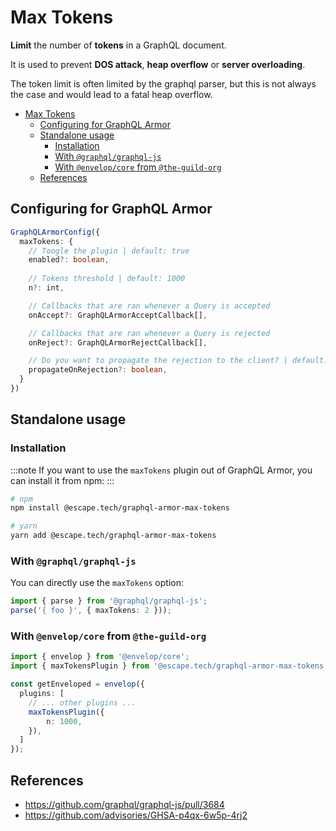 # Max Tokens

**Limit** the number of **tokens** in a GraphQL document.

It is used to prevent **DOS attack**, **heap overflow** or **server overloading**.

The token limit is often limited by the graphql parser, but this is not always the case and would lead to a fatal heap overflow.

- [Max Tokens](#max-tokens)
  - [Configuring for GraphQL Armor](#configuring-for-graphql-armor)
  - [Standalone usage](#standalone-usage)
    - [Installation](#installation)
    - [With `@graphql/graphql-js`](#with-graphqlgraphql-js)
    - [With `@envelop/core` from `@the-guild-org`](#with-envelopcore-from-the-guild-org)
  - [References](#references)

## Configuring for GraphQL Armor

```ts
GraphQLArmorConfig({
  maxTokens: {
    // Toogle the plugin | default: true
    enabled?: boolean,
    
    // Tokens threshold | default: 1000
    n?: int,

    // Callbacks that are ran whenever a Query is accepted
    onAccept?: GraphQLArmorAcceptCallback[],

    // Callbacks that are ran whenever a Query is rejected
    onReject?: GraphQLArmorRejectCallback[],

    // Do you want to propagate the rejection to the client? | default: true
    propagateOnRejection?: boolean,
  }
})
```

## Standalone usage

### Installation

:::note
If you want to use the `maxTokens` plugin out of GraphQL Armor, you can install it from npm:
:::

```bash
# npm
npm install @escape.tech/graphql-armor-max-tokens

# yarn
yarn add @escape.tech/graphql-armor-max-tokens
```

### With `@graphql/graphql-js`

You can directly use the `maxTokens` option:

```ts
import { parse } from '@graphql/graphql-js';
parse('{ foo }', { maxTokens: 2 }));
```

### With `@envelop/core` from `@the-guild-org`

```ts
import { envelop } from '@envelop/core';
import { maxTokensPlugin } from '@escape.tech/graphql-armor-max-tokens';

const getEnveloped = envelop({
  plugins: [
    // ... other plugins ...
    maxTokensPlugin({
        n: 1000,
    }),
  ]
});
```

## References

- https://github.com/graphql/graphql-js/pull/3684
- https://github.com/advisories/GHSA-p4qx-6w5p-4rj2
